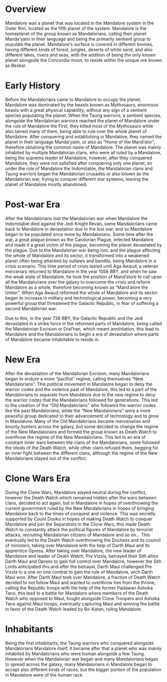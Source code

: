 # Overview

Mandalore was a planet that was located in the Mandalore system in the Outer Rim, located as the fifth planet of the system.
Mandalore is the homeplanet of the group known as Mandalorians, calling their planet Manda’yaim in their language and being the primarily sentient group to populate the planet.
Mandalore's surface is covered in different biomes, having different kinds of forest, jungles, deserts of white sand, and also different lakes, rivers and seas, with the addition of being the only known planet alongside the Concordia moon, to reside within the unique ore known as Beskar.

# Early History

Before the Mandalorians came to Mandalore to occupy the planet, Mandalore was dominated by the beasts known as Mythosaurs, enormous beasts with a great physical capability, without any sign of a sentient species populating the planet.
When the Taung warriors, a sentient species, alongside the Mandalorian warriors reached the planet of Mandalore under the rule of Mandalore the First, they killed most of the Mythosaurs while also tamed many of them, being able to rule over the whole planet of Mandalore.
After conquering and establishing in Mandalore, they named the planet in their language Manda’yaim, or also as “Home of the Mand’alor”, therefore obtaining the common name of Mandalore.
The planet was mainly inhabited by multiple Mandalorian clans, who were all ruled by a Mandalore, being the supreme leader of Mandalore, however, after they conquered Mandalore, they were not satisfied after conquering only one planet, so under the rule of Mandalore the Indomitable, the Mandalorian clans and Taung warriors began the Mandalorian crusades or also known as the Mandalorian war, trying to conquer different star systems, leaving the planet of Mandalore mostly abandoned.

# Post-war Era

After the Mandalorians lost the Mandalorian war when Mandalore the Indomitable died against the Jedi Knight Revan, some Mandalorians came back to Mandalore in devastation due to the lost war, and so Mandalore began to be populated once more by Mandalorians.
Some time after the war, a great plague known as the Candorian Plague, infected Mandalore and made it a great victim of the plague, becoming the planet devastated by the plague.
Due to the Mandalorian war being lost, and the plague affecting the whole of Mandalore and its sector, it transformed into a weakened planet often being attacked by outlaws and bandits, being Mandalore in a crisis scenario.
This time period of crisis lasted until Aga Awaud, a veteran mercenary returned to Mandalore in the year 1058 BBY, and when he saw the weak state of Mandalore, he took the position of Mand’alore to call upon all the Mandalorians over the galaxy to overcome the crisis and reform Mandalore as a whole, therefore becoming known as “Mand’alore the Uniter”.
When Aga Awaud reformed the whole of Mandalore and its sector  began to increase in military and technological power, becoming a very powerful group that threatened the Galactic Republic, in fear of suffering a second Mandalorian war.

Due to this, in the year 738 BBY, the Galactic Republic and the Jedi devastated in a strike force in the reformed parts of Mandalore, being called the Mandalorian Excision or Dral’han, which meant annihilation, this lead to Mandalore and the Mandalorians to begin a era of devastation where parts of Mandalore became inhabitable to reside in.

# New Era

After the devastation of the Mandalorian Excision, many Mandalorians began to endure a more “pacifist” regime, calling themselves “New Mandalorians”.
This political movement in Mandalore began to deny the warrior codes and the violence past of Mandalore, this led to a part of the Mandalorians to separate from Mandalore due to the new regime to deny the warrior codes that the Mandalorians followed for generations.
This led to the creation of the “Old Mandalorians” who followed the warrior codes like the past Mandalorians, while the “New Mandalorians” were a more peaceful group dedicated to their advancement of technology and to grow in Mandalore.
Many of the Old Mandalorians became mercenaries and bounty hunters across the galaxy, but some decided to change the regime of the New Mandalorians and formed the group known as Death Watch to overthrow the regime of the New Mandalorians.
This led to an era of constant inner wars between the clans of the Mandalorians, some followed the ideals of the Death Watch, while other clans refused them, begging for an inner fight between the different clans, although the regime of the New Mandalorians stayed out of the conflict.

# Clone Wars Era

During the Clone Wars, Mandalore stayed neutral during the conflict, however the Death Watch which remained hidden after the wars between clans, decided to act again, but in Mandalore in hopes of overthrowing the current government ruled by the New Mandalorians in hopes of bringing Mandalore back to the times of conquest and violence.
This was secretly supported by Count Dooku in hopes of making Death Watch to conquer Mandalore and join the Separatists in the Clone Wars, this made Death Watch to constantly attack the political figures of Mandalore by terrorist attacks, recruiting Mandalorian citizens of Mandalore and so on… This eventually led to the Death Watch overthrowing the Duchess and its council of ministers, taking over Mandalore with the help of Darth Maul and its apprentice Opress.
After taking over Mandalore, the new leader of Mandalore and leader of Death Watch, Pre Vizsla, betrayed their Sith allies Darth Maul and Opress to gain full control over Mandalore, however the Sith Lords anticipated this and after the betrayal, Darth Maul challenged Pre Vizsla to a one on one combat to gain the rule of Mandalore, wich Darth Maul won.
After Darth Maul took over Mandalore, a fraction of Death Watch decided to not follow Maul and wanted to overthrow him from the throne, calling the Republic troops with the help of the former Padawan Ashoka Tano, this lead to a battle for Mandalore where members of the Death Watch who opposed to Maul, fought alongside Clone Troopers and Ashoka Tano against Maul troops, eventually capturing Maul and winning the battle in favor of the Death Watch leaded by Bo-Katan, ruling Mandalore.

# Inhabitants

Being the first inhabitants, the Taung warriors who conquered alongside Mandalorians Mandalore itself, it became after that a planet who was mainly inhabited by Mandalorians who were human alongside a few Taung.
However when the Mandalorian war began and many Mandalorians began to spread across the galaxy, many Mandalorians in Mandalore began to accept also different kinds of races, but the bigger portion of the population in Mandalore were of the human race.
